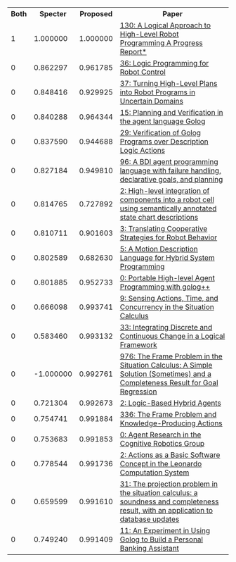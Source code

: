 <html><table><tr>
<th>Both</th>
<th>Specter</th>
<th>Proposed</th>
<th>Paper</th>
</tr>
<tr>
<td>1</td>
<td>1.000000</td>
<td>1.000000</td>
<td><a href="https://www.semanticscholar.org/paper/6e52cb8645b1e528b299c6c316817f0c6aa08072">130: A Logical Approach to High-Level Robot Programming A Progress Report*</a></td>
</tr>
<tr>
<td>0</td>
<td>0.862297</td>
<td>0.961785</td>
<td><a href="https://www.semanticscholar.org/paper/590d972c84611d27f68e77594e24a9fda7e6ceea">36: Logic Programming for Robot Control</a></td>
</tr>
<tr>
<td>0</td>
<td>0.848416</td>
<td>0.929925</td>
<td><a href="https://www.semanticscholar.org/paper/7fe2abe985d430c9378a13cc6f777a1a8315a69b">37: Turning High-Level Plans into Robot Programs in Uncertain Domains</a></td>
</tr>
<tr>
<td>0</td>
<td>0.840288</td>
<td>0.964344</td>
<td><a href="https://www.semanticscholar.org/paper/025fce746f3963b752f101bcb4234ed395221af9">15: Planning and Verification in the agent language Golog</a></td>
</tr>
<tr>
<td>0</td>
<td>0.837590</td>
<td>0.944688</td>
<td><a href="https://www.semanticscholar.org/paper/f9b64d26d894acc3a300efeb438bb4d2165c972b">29: Verification of Golog Programs over Description Logic Actions</a></td>
</tr>
<tr>
<td>0</td>
<td>0.827184</td>
<td>0.949810</td>
<td><a href="https://www.semanticscholar.org/paper/53f20a251079d296844aaee0571a8e231a302186">96: A BDI agent programming language with failure handling, declarative goals, and planning</a></td>
</tr>
<tr>
<td>0</td>
<td>0.814765</td>
<td>0.727892</td>
<td><a href="https://www.semanticscholar.org/paper/68d7a28e52a9a4af75bbfa1af0d140526650a615">2: High-level integration of components into a robot cell using semantically annotated state chart descriptions</a></td>
</tr>
<tr>
<td>0</td>
<td>0.810711</td>
<td>0.901603</td>
<td><a href="https://www.semanticscholar.org/paper/5d68f15b7f42b3f4b583c3347d390e324e37f26f">3: Translating Cooperative Strategies for Robot Behavior</a></td>
</tr>
<tr>
<td>0</td>
<td>0.802589</td>
<td>0.682630</td>
<td><a href="https://www.semanticscholar.org/paper/db0b8f0d07d4209d12be055ff2df48f408304163">5: A Motion Description Language for Hybrid System Programming</a></td>
</tr>
<tr>
<td>0</td>
<td>0.801885</td>
<td>0.952733</td>
<td><a href="https://www.semanticscholar.org/paper/e736d2ee6dedbac467eb7cce9a351c4772431585">0: Portable High-level Agent Programming with golog++</a></td>
</tr>
<tr>
<td>0</td>
<td>0.666098</td>
<td>0.993741</td>
<td><a href="https://www.semanticscholar.org/paper/1a2261b2a36fbeeb63c25589acf2667a5c554feb">9: Sensing Actions, Time, and Concurrency in the Situation Calculus</a></td>
</tr>
<tr>
<td>0</td>
<td>0.583460</td>
<td>0.993132</td>
<td><a href="https://www.semanticscholar.org/paper/7a7248d4c9162d8c77172b95cbfc80dd65d47198">33: Integrating Discrete and Continuous Change in a Logical Framework</a></td>
</tr>
<tr>
<td>0</td>
<td>-1.000000</td>
<td>0.992761</td>
<td><a href="https://www.semanticscholar.org/paper/ae40244d5c26af535e74dcf6be7db81ed89f77e6">976: The Frame Problem in the Situation Calculus: A Simple Solution (Sometimes) and a Completeness Result for Goal Regression</a></td>
</tr>
<tr>
<td>0</td>
<td>0.721304</td>
<td>0.992673</td>
<td><a href="https://www.semanticscholar.org/paper/e9504e4bf23313b52b09bfe1a26fff7172279232">2: Logic-Based Hybrid Agents</a></td>
</tr>
<tr>
<td>0</td>
<td>0.754741</td>
<td>0.991884</td>
<td><a href="https://www.semanticscholar.org/paper/e0ceb01ba08528abe124e448d0f2c13e175d40f3">336: The Frame Problem and Knowledge-Producing Actions</a></td>
</tr>
<tr>
<td>0</td>
<td>0.753683</td>
<td>0.991853</td>
<td><a href="https://www.semanticscholar.org/paper/10e2a9e0775ff0c08faea8079aba51bf6970aac4">0: Agent Research in the Cognitive Robotics Group</a></td>
</tr>
<tr>
<td>0</td>
<td>0.778544</td>
<td>0.991736</td>
<td><a href="https://www.semanticscholar.org/paper/3db7996243ccd81a9352bb278dd70efa9023a992">2: Actions as a Basic Software Concept in the Leonardo Computation System</a></td>
</tr>
<tr>
<td>0</td>
<td>0.659599</td>
<td>0.991610</td>
<td><a href="https://www.semanticscholar.org/paper/e8dea1533b3a76e11a36237e8b256f52f541e974">31: The projection problem in the situation calculus: a soundness and completeness result, with an application to database updates</a></td>
</tr>
<tr>
<td>0</td>
<td>0.749240</td>
<td>0.991409</td>
<td><a href="https://www.semanticscholar.org/paper/a3eaa0c2b221c01e854430823e5ba46fef5fe771">11: An Experiment in Using Golog to Build a Personal Banking Assistant</a></td>
</tr>
</table></html>
